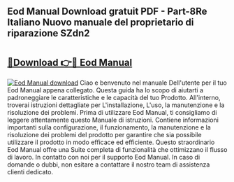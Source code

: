 ## Eod Manual Download gratuit PDF - Part-8Re Italiano Nuovo manuale del proprietario di riparazione SZdn2

# <h2><a href="http://dfbejjy.blite.top/?on=Eod+Manual">🔗Download 👉🔴 Eod Manual</a></h2>

[![Eod Manual download](https://i.imgur.com/lujVjoI.png)](http://dfbejjy.blite.top/?on=Eod+Manual)
Ciao e benvenuto nel manuale Dell'utente per il tuo Eod Manual appena collegato. Questa guida ha lo scopo di aiutarti a padroneggiare le caratteristiche e le capacità del tuo Prodotto. All'interno, troverai istruzioni dettagliate per L'installazione, L'uso, la manutenzione e la risoluzione dei problemi. Prima di utilizzare Eod Manual, ti consigliamo di leggere attentamente questo Manuale di istruzioni. Contiene informazioni importanti sulla configurazione, il funzionamento, la manutenzione e la risoluzione dei problemi del prodotto per garantire che sia possibile utilizzare il prodotto in modo efficace ed efficiente. Questo straordinario Eod Manual offre una Suite completa di funzionalità che ottimizzano il flusso di lavoro. In contatto con noi per il supporto Eod Manual. In caso di domande o dubbi, non esitare a contattare il nostro team di assistenza clienti dedicato.
